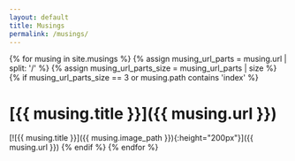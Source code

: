 ```yaml
---
layout: default
title: Musings
permalink: /musings/
---
```


{% for musing in site.musings %}
    {% assign musing_url_parts = musing.url | split: '/' %}
    {% assign musing_url_parts_size = musing_url_parts | size %}
    {% if musing_url_parts_size == 3 or musing.path contains 'index' %}
# [{{ musing.title }}]({{ musing.url }})
[![{{ musing.title }}]({{ musing.image_path }}){:height="200px"}]({{ musing.url }})
    {% endif %}
{% endfor %}
